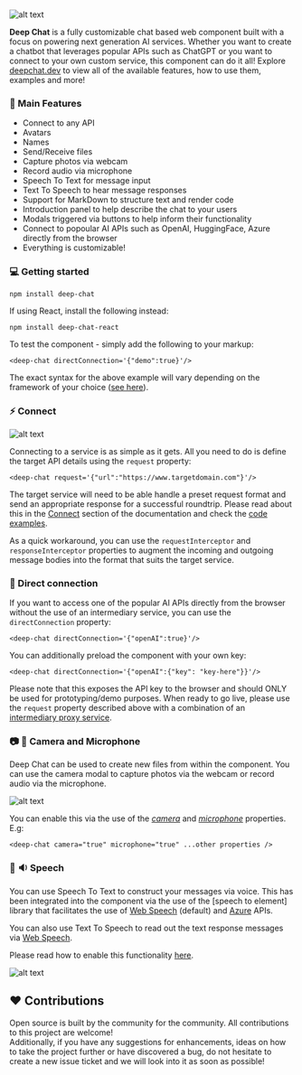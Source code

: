 <br />

![alt text](./assets/readme/title.png)

<b>Deep Chat</b> is a fully customizable chat based web component built with a focus on powering next generation AI services. Whether you want to create a chatbot that leverages popular APIs such as ChatGPT or you want to connect to your own custom service, this component can do it all! Explore [deepchat.dev](https://deepchat.dev/) to view all of the available features, how to use them, examples and more!

### :rocket: Main Features

- Connect to any API
- Avatars
- Names
- Send/Receive files
- Capture photos via webcam
- Record audio via microphone
- Speech To Text for message input
- Text To Speech to hear message responses
- Support for MarkDown to structure text and render code
- Introduction panel to help describe the chat to your users
- Modals triggered via buttons to help inform their functionality
- Connect to popoular AI APIs such as OpenAI, HuggingFace, Azure directly from the browser
- Everything is customizable!

### :computer: Getting started

```
npm install deep-chat
```

If using React, install the following instead:

```
npm install deep-chat-react
```

To test the component - simply add the following to your markup:

```
<deep-chat directConnection='{"demo":true}'/>
```

The exact syntax for the above example will vary depending on the framework of your choice ([see here](https://activetable.io/examples/frameworks)).

### :zap: Connect

![alt text](./assets/readme/title.png)

Connecting to a service is as simple as it gets. All you need to do is define the target API details using the `request` property:

```
<deep-chat request='{"url":"https://www.targetdomain.com"}'/>
```

The target service will need to be able handle a preset request format and send an appropriate response for a successful roundtrip. Please read about this in the [Connect](Connect) section of the documentation and check the [code examples](HERE).

As a quick workaround, you can use the `requestInterceptor` and `responseInterceptor` properties to augment the incoming and outgoing message bodies into the format that suits the target service.

### :electric_plug: Direct connection

If you want to access one of the popular AI APIs directly from the browser without the use of an intermediary service, you can use the `directConnection` property:

```
<deep-chat directConnection='{"openAI":true}'/>
```

You can additionally preload the component with your own key:

```
<deep-chat directConnection='{"openAI":{"key": "key-here"}}'/>
```

Please note that this exposes the API key to the browser and should ONLY be used for prototyping/demo purposes. When ready to go live, please use the `request` property described above with a combination of an [intermediary proxy service](HERE).

### :camera: :microphone: Camera and Microphone

Deep Chat can be used to create new files from within the component. You can use the camera modal to capture photos via the webcam or record audio via the microphone.

![alt text](./assets/readme/title.png)

You can enable this via the use of the [_camera_](HERE) and [_microphone_](HERE) properties. E.g:

```
<deep-chat camera="true" microphone="true" ...other properties />
```

### :microphone: :sound: Speech

You can use Speech To Text to construct your messages via voice. This has been integrated into the component via the use of the [speech to element] library that facilitates the use of [Web Speech](HERE) (default) and [Azure](JERE) APIs.

You can also use Text To Speech to read out the text response messages via [Web Speech](HERE).

Please read how to enable this functionality [here](HERE).

![alt text](./assets/readme/title.png)

## :heart: Contributions

Open source is built by the community for the community. All contributions to this project are welcome!
<br> Additionally, if you have any suggestions for enhancements, ideas on how to take the project further or have discovered a bug, do not hesitate to create a new issue ticket and we will look into it as soon as possible!
